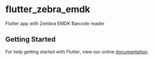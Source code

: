 # flutter_zebra_emdk

Flutter app with Zembra EMDK Barcode reader

## Getting Started

For help getting started with Flutter, view our online
[documentation](http://flutter.io/).
